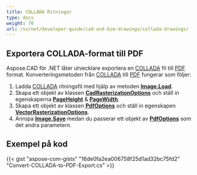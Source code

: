 ```yaml
---
title: COLLADA Ritningar
type: docs
weight: 70
url: /sv/net/developer-guide/cad-and-bim-drawings/collada-drawings/
---
```


## **Exportera COLLADA-format till PDF**

Aspose.CAD för .NET låter utvecklare exportera en [COLLADA](https://docs.fileformat.com/3d/dae/) fil till [PDF](https://docs.fileformat.com/pdf/) format. Konverteringsmetoden från [COLLADA](https://docs.fileformat.com/3d/dae/) till [PDF](https://docs.fileformat.com/pdf/) fungerar som följer:

1. Ladda [COLLADA](https://docs.fileformat.com/3d/dae/) ritningsfil med hjälp av metoden [**Image.Load**](https://reference.aspose.com/cad/net/aspose.cad.image/load/methods/2).
1. Skapa ett objekt av klassen [**CadRasterizationOptions**](https://reference.aspose.com/cad/net/aspose.cad.imageoptions/cadrasterizationoptions) och ställ in egenskaperna [**PageHeight**](https://reference.aspose.com/cad/net/aspose.cad.imageoptions/vectorrasterizationoptions/properties/pageheight) & [**PageWidth**](https://reference.aspose.com/cad/net/aspose.cad.imageoptions/vectorrasterizationoptions/properties/pagewidth).
1. Skapa ett objekt av klassen [**PdfOptions**](https://reference.aspose.com/cad/net/aspose.cad.imageoptions/pdfoptions) och ställ in egenskapen [**VectorRasterizationOptions**](https://reference.aspose.com/cad/net/aspose.cad.imageoptions/vectorrasterizationoptions).
1. Anropa [**Image.Save**](https://reference.aspose.com/cad/net/aspose.cad/image/methods/save/index) medan du passerar ett objekt av [**PdfOptions**](https://reference.aspose.com/cad/net/aspose.cad.imageoptions/pdfoptions) som det andra parametern.

## Exempel på kod

{{< gist "aspose-com-gists" "16de0fa2ea006758f25d1ad32bc75fd2" "Convert-COLLADA-to-PDF-Export.cs" >}}
